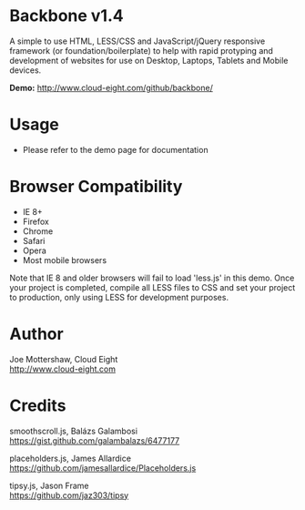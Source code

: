 Backbone v1.4
=============

A simple to use HTML, LESS/CSS and JavaScript/jQuery responsive framework (or foundation/boilerplate) to help with rapid protyping and development of websites for use on Desktop, Laptops, Tablets and Mobile devices.

**Demo:** http://www.cloud-eight.com/github/backbone/


Usage
======

<ul>
  <li>Please refer to the demo page for documentation</li>
</ul>


Browser Compatibility
=====================

<ul>
  <li>IE 8+</li>
  <li>Firefox</li>
  <li>Chrome</li>
  <li>Safari</li>
  <li>Opera</li>
  <li>Most mobile browsers</li>
</ul>

Note that IE 8 and older browsers will fail to load 'less.js' in this demo. Once your project is completed, compile all LESS files to CSS and set your project to production, only using LESS for development purposes.


Author
======

Joe Mottershaw, Cloud Eight<br />
http://www.cloud-eight.com


Credits
=======

smoothscroll.js, Balázs Galambosi<br />
https://gist.github.com/galambalazs/6477177

placeholders.js, James Allardice<br />
https://github.com/jamesallardice/Placeholders.js

tipsy.js, Jason Frame<br />
https://github.com/jaz303/tipsy